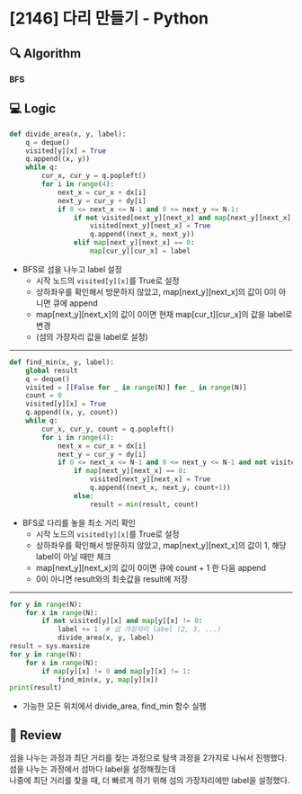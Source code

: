 # [2146] 다리 만들기 - Python

## :mag: Algorithm
**BFS**

## :computer: Logic

```Python
def divide_area(x, y, label):
    q = deque()
    visited[y][x] = True
    q.append((x, y))
    while q:
        cur_x, cur_y = q.popleft()
        for i in range(4):
            next_x = cur_x + dx[i]
            next_y = cur_y + dy[i]
            if 0 <= next_x <= N-1 and 0 <= next_y <= N-1:
                if not visited[next_y][next_x] and map[next_y][next_x]!=0:
                    visited[next_y][next_x] = True
                    q.append((next_x, next_y))
                elif map[next_y][next_x] == 0:
                    map[cur_y][cur_x] = label
```

- BFS로 섬을 나누고 label 설정  
  - 시작 노드의 `visited[y][x]`를 True로 설정  
  - 상하좌우를 확인해서 방문하지 않았고, map[next_y][next_x]의 값이 0이 아니면 큐에 append  
  - map[next_y][next_x]의 값이 0이면 현재 map[cur_t][cur_x]의 값을 label로 변경  
  - (섬의 가장자리 값을 label로 설정)  
  
---

```Python
def find_min(x, y, label):
    global result
    q = deque()
    visited = [[False for _ in range(N)] for _ in range(N)]
    count = 0
    visited[y][x] = True
    q.append((x, y, count))
    while q:
        cur_x, cur_y, count = q.popleft()
        for i in range(4):
            next_x = cur_x + dx[i]
            next_y = cur_y + dy[i]
            if 0 <= next_x <= N-1 and 0 <= next_y <= N-1 and not visited[next_y][next_x] and map[next_y][next_x] != 1 and map[next_y][next_x] != label:
                if map[next_y][next_x] == 0:
                    visited[next_y][next_x] = True
                    q.append((next_x, next_y, count+1))
                else:
                    result = min(result, count)
```

- BFS로 다리를 놓을 최소 거리 확인  
  - 시작 노드의 `visited[y][x]`를 True로 설정  
  - 상하좌우를 확인해서 방문하지 않았고, map[next_y][next_x]의 값이 1, 해당 label이 아닐 때만 체크  
  - map[next_y][next_x]의 값이 0이면 큐에 count + 1 한 다음 append  
  - 0이 아니면 result와의 최솟값을 result에 저장  

---

```Python
for y in range(N):
    for x in range(N):
        if not visited[y][x] and map[y][x] != 0:
            label += 1  # 섬 가장자리 label (2, 3, ...)
            divide_area(x, y, label)
result = sys.maxsize
for y in range(N):
    for x in range(N):
        if map[y][x] != 0 and map[y][x] != 1:
            find_min(x, y, map[y][x])
print(result)
```

- 가능한 모든 위치에서 divide_area, find_min 함수 실행  


## :memo: Review
섬을 나누는 과정과 최단 거리를 찾는 과정으로 탐색 과정을 2가지로 나눠서 진행했다.  
섬을 나누는 과정에서 섬마다 label을 설정해줬는데  
나중에 최단 거리를 찾을 때, 더 빠르게 하기 위해 섬의 가장자리에만 label을 설정했다.
